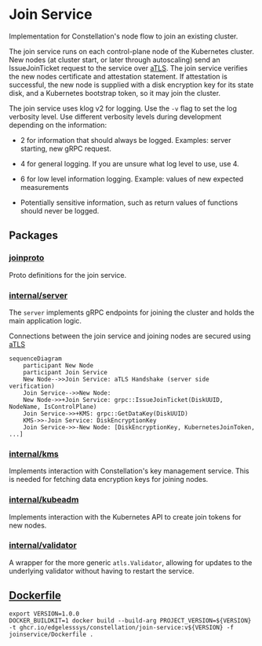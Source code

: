 # Join Service

Implementation for Constellation's node flow to join an existing cluster.

The join service runs on each control-plane node of the Kubernetes cluster.
New nodes (at cluster start, or later through autoscaling) send an IssueJoinTicket request to the service over [aTLS](../coordinator/atls/).
The join service verifies the new nodes certificate and attestation statement.
If attestation is successful, the new node is supplied with a disk encryption key for its state disk, and a Kubernetes bootstrap token, so it may join the cluster.

The join service uses klog v2 for logging.
Use the `-v` flag to set the log verbosity level.
Use different verbosity levels during development depending on the information:

* 2 for information that should always be logged. Examples: server starting, new gRPC request.

* 4 for general logging. If you are unsure what log level to use, use 4.

* 6 for low level information logging. Example: values of new expected measurements

* Potentially sensitive information, such as return values of functions should never be logged.

## Packages

### [joinproto](./joinproto/)

Proto definitions for the join service.

### [internal/server](./internal/server/)

The `server` implements gRPC endpoints for joining the cluster and holds the main application logic.

Connections between the join service and joining nodes are secured using [aTLS](../internal/atls/README.md)

```mermaid
sequenceDiagram
    participant New Node
    participant Join Service
    New Node-->>Join Service: aTLS Handshake (server side verification)
    Join Service-->>New Node:
    New Node->>+Join Service: grpc::IssueJoinTicket(DiskUUID, NodeName, IsControlPlane)
    Join Service->>+KMS: grpc::GetDataKey(DiskUUID)
    KMS->>-Join Service: DiskEncryptionKey
    Join Service->>-New Node: [DiskEncryptionKey, KubernetesJoinToken, ...]
```

### [internal/kms](./internal/kms/)

Implements interaction with Constellation's key management service.
This is needed for fetching data encryption keys for joining nodes.

### [internal/kubeadm](./internal/kubeadm/)

Implements interaction with the Kubernetes API to create join tokens for new nodes.

### [internal/validator](./internal/validator/)

A wrapper for the more generic `atls.Validator`, allowing for updates to the underlying validator without having to restart the service.

## [Dockerfile](./Dockerfile)

```shell
export VERSION=1.0.0
DOCKER_BUILDKIT=1 docker build --build-arg PROJECT_VERSION=${VERSION} -t ghcr.io/edgelesssys/constellation/join-service:v${VERSION} -f joinservice/Dockerfile .
```
